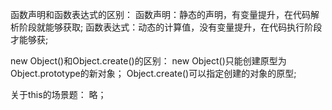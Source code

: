 函数声明和函数表达式的区别：
    函数声明：静态的声明，有变量提升，在代码解析阶段就能够获取;
    函数表达式：动态的计算值，没有变量提升，在代码执行阶段才能够获;


new Object()和Object.create()的区别：
    new Object()只能创建原型为Object.prototype的新对象；
    Object.create()可以指定创建的对象的原型;

关于this的场景题：
    略；